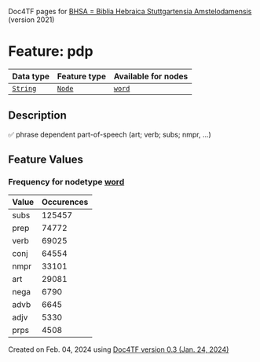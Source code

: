 Doc4TF pages for [BHSA = Biblia Hebraica Stuttgartensia Amstelodamensis](https://github.com/etcbc/BHSA/tree/master/tf) (version 2021)
# Feature: pdp
Data type|Feature type|Available for nodes
---|---|---
[`String`](featurebydatatype.md#string)|[`Node`](featurebytype.md#node)| [`word`](featurebynodetype.md#word) 
## Description
✅ phrase dependent part-of-speech (art; verb; subs; nmpr, ...)
## Feature Values
### Frequency for nodetype [word](featurebynodetype.md#word)
Value|Occurences
---|---
subs|125457
prep|74772
verb|69025
conj|64554
nmpr|33101
art|29081
nega|6790
advb|6645
adjv|5330
prps|4508
 

Created on Feb. 04, 2024 using [Doc4TF  version 0.3 (Jan. 24, 2024)](https://github.com/tonyjurg/Doc4TF) 